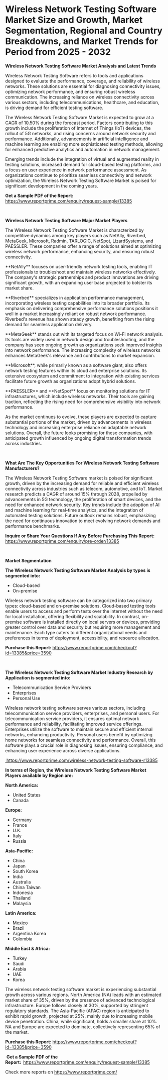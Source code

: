 <p><h1>Wireless Network Testing Software Market Size and Growth, Market Segmentation, Regional and Country Breakdowns, and Market Trends for Period from 2025 -  2032</h1></p><p><strong>Wireless Network Testing Software Market Analysis and Latest Trends</strong></p>
<p><p>Wireless Network Testing Software refers to tools and applications designed to evaluate the performance, coverage, and reliability of wireless networks. These solutions are essential for diagnosing connectivity issues, optimizing network performance, and ensuring robust wireless communication. The increasing reliance on wireless connectivity across various sectors, including telecommunications, healthcare, and education, is driving demand for efficient testing software.</p><p>The Wireless Network Testing Software Market is expected to grow at a CAGR of 10.50% during the forecast period. Factors contributing to this growth include the proliferation of Internet of Things (IoT) devices, the rollout of 5G networks, and rising concerns around network security and performance. Additionally, advancements in artificial intelligence and machine learning are enabling more sophisticated testing methods, allowing for enhanced predictive analytics and automation in network management.</p><p>Emerging trends include the integration of virtual and augmented reality in testing solutions, increased demand for cloud-based testing platforms, and a focus on user experience in network performance assessment. As organizations continue to prioritize seamless connectivity and network optimization, the Wireless Network Testing Software Market is poised for significant development in the coming years.</p></p>
<p><strong>Get a Sample PDF of the Report:&nbsp;</strong> <a href="https://www.reportprime.com/enquiry/request-sample/13385?utm_campaign=2770&utm_medium=2&utm_source=Github&utm_content=ia&utm_term=20032025&utm_id=wireless-network-testing-software">https://www.reportprime.com/enquiry/request-sample/13385</a></p>
<p>&nbsp;</p>
<p><strong>Wireless Network Testing Software Major Market Players</strong></p>
<p><p>The Wireless Network Testing Software Market is characterized by competitive dynamics among key players such as NetAlly, Riverbed, MetaGeek, Microsoft, Radmin, TARLOGIC, NetSpot, LizardSystems, and PAESSLER. These companies offer a range of solutions aimed at optimizing wireless network performance, enhancing security, and ensuring robust connectivity.</p><p>**NetAlly** focuses on user-friendly network testing tools, enabling IT professionals to troubleshoot and maintain wireless networks effectively. The company's strategic partnerships and product innovations are driving significant growth, with an expanding user base projected to bolster its market share.</p><p>**Riverbed** specializes in application performance management, incorporating wireless testing capabilities into its broader portfolio. Its emphasis on delivering comprehensive performance solutions positions it well in a market increasingly reliant on robust network performance. Riverbed's revenue has shown steady growth, benefiting from the rising demand for seamless application delivery.</p><p>**MetaGeek** stands out with its targeted focus on Wi-Fi network analysis. Its tools are widely used in network design and troubleshooting, and the company has seen ongoing growth as organizations seek improved insights into network performance. The increasing complexity of wireless networks enhances MetaGeek's relevance and contributions to market expansion.</p><p>**Microsoft**, while primarily known as a software giant, also offers network testing features within its cloud and enterprise solutions. Its extensive ecosystem and commitment to integration with existing services facilitate future growth as organizations adopt hybrid solutions.</p><p>**PAESSLER** and **NetSpot** focus on monitoring solutions for IT infrastructures, which include wireless networks. Their tools are gaining traction, reflecting the rising need for comprehensive visibility into network performance.</p><p>As the market continues to evolve, these players are expected to capture substantial portions of the market, driven by advancements in wireless technology and increasing enterprise reliance on adaptable network solutions. Overall, the future looks promising for these companies, with anticipated growth influenced by ongoing digital transformation trends across industries.</p></p>
<p>&nbsp;</p>
<p><strong>What Are The Key Opportunities For Wireless Network Testing Software Manufacturers?</strong></p>
<p><p>The Wireless Network Testing Software market is poised for significant growth, driven by the increasing demand for reliable and efficient wireless connectivity across industries such as telecom, automotive, and IoT. Market research predicts a CAGR of around 15% through 2028, propelled by advancements in 5G technology, the proliferation of smart devices, and the need for enhanced network security. Key trends include the adoption of AI and machine learning for real-time analytics, and the integration of automated testing solutions. Future outlook remains robust, emphasizing the need for continuous innovation to meet evolving network demands and performance benchmarks.</p></p>
<p><strong>Inquire or Share Your Questions If Any Before Purchasing This Report:</strong> <a href="https://www.reportprime.com/enquiry/pre-order/13385?utm_campaign=2770&utm_medium=2&utm_source=Github&utm_content=ia&utm_term=20032025&utm_id=wireless-network-testing-software">https://www.reportprime.com/enquiry/pre-order/13385</a></p>
<p>&nbsp;</p>
<p><strong>Market Segmentation</strong></p>
<p><strong>The Wireless Network Testing Software Market Analysis by types is segmented into:</strong></p>
<p><ul><li>Cloud-based</li><li>On-premise</li></ul></p>
<p><p>Wireless network testing software can be categorized into two primary types: cloud-based and on-premise solutions. Cloud-based testing tools enable users to access and perform tests over the internet without the need for local installation, offering flexibility and scalability. In contrast, on-premise software is installed directly on local servers or devices, providing greater control over data and security but requiring more management and maintenance. Each type caters to different organizational needs and preferences in terms of deployment, accessibility, and resource allocation.</p></p>
<p><strong>Purchase this Report:&nbsp;</strong><a href="https://www.reportprime.com/checkout?id=13385&price=3590&utm_campaign=2770&utm_medium=2&utm_source=Github&utm_content=ia&utm_term=20032025&utm_id=wireless-network-testing-software">https://www.reportprime.com/checkout?id=13385&price=3590</a></p>
<p>&nbsp;</p>
<p><strong>The Wireless Network Testing Software Market Industry Research by Application is segmented into:</strong></p>
<p><ul><li>Telecommunication Service Providers</li><li>Enterprises</li><li>Personal Use</li></ul></p>
<p><p>Wireless network testing software serves various sectors, including telecommunication service providers, enterprises, and personal users. For telecommunication service providers, it ensures optimal network performance and reliability, facilitating improved service offerings. Enterprises utilize the software to maintain secure and efficient internal networks, enhancing productivity. Personal users benefit by optimizing home networks for seamless connectivity and performance. Overall, this software plays a crucial role in diagnosing issues, ensuring compliance, and enhancing user experience across diverse applications.</p></p>
<p><a href="https://www.reportprime.com/wireless-network-testing-software-r13385?utm_campaign=2770&utm_medium=2&utm_source=Github&utm_content=ia&utm_term=20032025&utm_id=wireless-network-testing-software">&nbsp;https://www.reportprime.com/wireless-network-testing-software-r13385</a></p>
<p><strong>In terms of Region, the Wireless Network Testing Software Market Players available by Region are:</strong></p>
<p>
    <p> <strong> North America: </strong>
        <ul>
            <li>United States</li>
            <li>Canada</li>
        </ul>
        </p> 
    <p> <strong> Europe: </strong>
        <ul>
            <li>Germany</li>
            <li>France</li>
            <li>U.K.</li>
            <li>Italy</li>
            <li>Russia</li>
        </ul>
        </p> 
    <p> <strong> Asia-Pacific: </strong>
        <ul>
            <li>China</li>
            <li>Japan</li>
            <li>South Korea</li>
            <li>India</li>
            <li>Australia</li>
            <li>China Taiwan</li>
            <li>Indonesia</li>
            <li>Thailand</li>
            <li>Malaysia</li>
        </ul>
        </p> 
    <p> <strong> Latin America: </strong>
        <ul>
            <li>Mexico</li>
            <li>Brazil</li>
            <li>Argentina Korea</li>
            <li>Colombia</li>
        </ul>
        </p> 
    <p> <strong> Middle East & Africa: </strong>
        <ul>
            <li>Turkey</li>
            <li>Saudi</li>
            <li>Arabia</li>
            <li>UAE</li>
            <li>Korea</li>
        </ul>
    </p>
    </p>
<p><p>The wireless network testing software market is experiencing substantial growth across various regions. North America (NA) leads with an estimated market share of 35%, driven by the presence of advanced technological infrastructure. Europe follows closely at 30%, supported by stringent regulatory standards. The Asia-Pacific (APAC) region is anticipated to exhibit rapid growth, projected at 25%, mainly due to increasing mobile device penetration. China, while significant, holds a smaller share at 10%. NA and Europe are expected to dominate, collectively representing 65% of the market.</p></p>
<p><strong>Purchase this Report: </strong><a href="https://www.reportprime.com/checkout?id=13385&price=3590&utm_campaign=2770&utm_medium=2&utm_source=Github&utm_content=ia&utm_term=20032025&utm_id=wireless-network-testing-software">https://www.reportprime.com/checkout?id=13385&price=3590</a></p>
<p>&nbsp;<strong>Get a Sample PDF of the Report:&nbsp;&nbsp;</strong><a href="https://www.reportprime.com/enquiry/request-sample/13385?utm_campaign=2770&utm_medium=2&utm_source=Github&utm_content=ia&utm_term=20032025&utm_id=wireless-network-testing-software">https://www.reportprime.com/enquiry/request-sample/13385</a></p>
<p><strong></strong></p>
<p>Check more reports on <a href="https://www.reportprime.com/?utm_campaign=2770&utm_medium=2&utm_source=Github&utm_content=ia&utm_term=20032025&utm_id=wireless-network-testing-software">https://www.reportprime.com/</a></p>